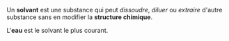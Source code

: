 Un **solvant** est une substance qui peut *dissoudre*, *diluer* ou *extraire* d'autre substance sans en modifier la **structure chimique**.

L'**eau** est le solvant le plus courant.